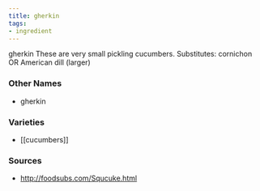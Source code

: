 ```yaml
---
title: gherkin
tags:
- ingredient
---
```

gherkin These are very small pickling cucumbers. Substitutes: cornichon OR American dill (larger)

### Other Names

* gherkin

### Varieties

* [[cucumbers]]

### Sources
* http://foodsubs.com/Squcuke.html
